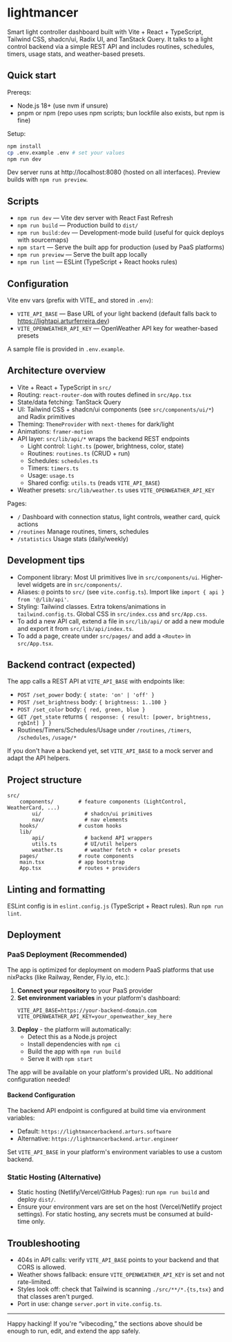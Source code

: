# lightmancer

Smart light controller dashboard built with Vite + React + TypeScript, Tailwind CSS, shadcn/ui, Radix UI, and TanStack Query. It talks to a light control backend via a simple REST API and includes routines, schedules, timers, usage stats, and weather-based presets.

## Quick start

Prereqs:
- Node.js 18+ (use nvm if unsure)
- pnpm or npm (repo uses npm scripts; bun lockfile also exists, but npm is fine)

Setup:
```sh
npm install
cp .env.example .env # set your values
npm run dev
```
Dev server runs at http://localhost:8080 (hosted on all interfaces). Preview builds with `npm run preview`.

## Scripts

- `npm run dev` — Vite dev server with React Fast Refresh
- `npm run build` — Production build to `dist/`
- `npm run build:dev` — Development-mode build (useful for quick deploys with sourcemaps)
- `npm start` — Serve the built app for production (used by PaaS platforms)
- `npm run preview` — Serve the built app locally
- `npm run lint` — ESLint (TypeScript + React hooks rules)

## Configuration

Vite env vars (prefix with VITE_ and stored in `.env`):
- `VITE_API_BASE` — Base URL of your light backend (default falls back to https://lightapi.arturferreira.dev)
- `VITE_OPENWEATHER_API_KEY` — OpenWeather API key for weather-based presets

A sample file is provided in `.env.example`.

## Architecture overview

- Vite + React + TypeScript in `src/`
- Routing: `react-router-dom` with routes defined in `src/App.tsx`
- State/data fetching: TanStack Query
- UI: Tailwind CSS + shadcn/ui components (see `src/components/ui/*`) and Radix primitives
- Theming: `ThemeProvider` with `next-themes` for dark/light
- Animations: `framer-motion`
- API layer: `src/lib/api/*` wraps the backend REST endpoints
	- Light control: `light.ts` (power, brightness, color, state)
	- Routines: `routines.ts` (CRUD + run)
	- Schedules: `schedules.ts`
	- Timers: `timers.ts`
	- Usage: `usage.ts`
	- Shared config: `utils.ts` (reads `VITE_API_BASE`)
- Weather presets: `src/lib/weather.ts` uses `VITE_OPENWEATHER_API_KEY`

Pages:
- `/` Dashboard with connection status, light controls, weather card, quick actions
- `/routines` Manage routines, timers, schedules
- `/statistics` Usage stats (daily/weekly)

## Development tips

- Component library: Most UI primitives live in `src/components/ui`. Higher-level widgets are in `src/components/`.
- Aliases: `@` points to `src/` (see `vite.config.ts`). Import like `import { api } from '@/lib/api'`.
- Styling: Tailwind classes. Extra tokens/animations in `tailwind.config.ts`. Global CSS in `src/index.css` and `src/App.css`.
- To add a new API call, extend a file in `src/lib/api/` or add a new module and export it from `src/lib/api/index.ts`.
- To add a page, create under `src/pages/` and add a `<Route>` in `src/App.tsx`.

## Backend contract (expected)

The app calls a REST API at `VITE_API_BASE` with endpoints like:
- `POST /set_power` body: `{ state: 'on' | 'off' }`
- `POST /set_brightness` body: `{ brightness: 1..100 }`
- `POST /set_color` body: `{ red, green, blue }`
- `GET /get_state` returns `{ response: { result: [power, brightness, rgbInt] } }`
- Routines/Timers/Schedules/Usage under `/routines`, `/timers`, `/schedules`, `/usage/*`

If you don't have a backend yet, set `VITE_API_BASE` to a mock server and adapt the API helpers.

## Project structure

```
src/
	components/        # feature components (LightControl, WeatherCard, ...)
		ui/              # shadcn/ui primitives
		nav/             # nav elements
	hooks/             # custom hooks
	lib/
		api/             # backend API wrappers
		utils.ts         # UI/util helpers
		weather.ts       # weather fetch + color presets
	pages/             # route components
	main.tsx           # app bootstrap
	App.tsx            # routes + providers
```

## Linting and formatting

ESLint config is in `eslint.config.js` (TypeScript + React rules). Run `npm run lint`.

## Deployment

### PaaS Deployment (Recommended)

The app is optimized for deployment on modern PaaS platforms that use nixPacks (like Railway, Render, Fly.io, etc.):

1. **Connect your repository** to your PaaS provider
2. **Set environment variables** in your platform's dashboard:
   ```
   VITE_API_BASE=https://your-backend-domain.com
   VITE_OPENWEATHER_API_KEY=your_openweather_key_here
   ```
3. **Deploy** - the platform will automatically:
   - Detect this as a Node.js project
   - Install dependencies with `npm ci`
   - Build the app with `npm run build`
   - Serve it with `npm start`

The app will be available on your platform's provided URL. No additional configuration needed!

#### Backend Configuration

The backend API endpoint is configured at build time via environment variables:
- Default: `https://lightmancerbackend.arturs.software`
- Alternative: `https://lightmancerbackend.artur.engineer`

Set `VITE_API_BASE` in your platform's environment variables to use a custom backend.

### Static Hosting (Alternative)

- Static hosting (Netlify/Vercel/GitHub Pages): run `npm run build` and deploy `dist/`.
- Ensure your environment vars are set on the host (Vercel/Netlify project settings). For static hosting, any secrets must be consumed at build-time only.

## Troubleshooting

- 404s in API calls: verify `VITE_API_BASE` points to your backend and that CORS is allowed.
- Weather shows fallback: ensure `VITE_OPENWEATHER_API_KEY` is set and not rate-limited.
- Styles look off: check that Tailwind is scanning `./src/**/*.{ts,tsx}` and that classes aren't purged.
- Port in use: change `server.port` in `vite.config.ts`.

---

Happy hacking! If you're “vibecoding,” the sections above should be enough to run, edit, and extend the app safely.
